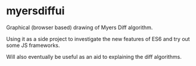 # myersdiffui
Graphical (browser based) drawing of Myers Diff algorithm.

Using it as a side project to investigate the new features of ES6 and try out some JS frameworks.

Will also eventually be useful as an aid to explaining the diff algorithms.
